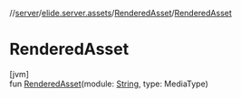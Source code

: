 //[server](../../../index.md)/[elide.server.assets](../index.md)/[RenderedAsset](index.md)/[RenderedAsset](-rendered-asset.md)

# RenderedAsset

[jvm]\
fun [RenderedAsset](-rendered-asset.md)(module: [String](https://kotlinlang.org/api/latest/jvm/stdlib/kotlin/-string/index.html), type: MediaType)
